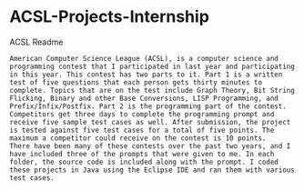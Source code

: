 # ACSL-Projects-Internship
ACSL Readme

	American Computer Science League (ACSL), is a computer science and programming contest that I participated in last year and participating in this year. This contest has two parts to it. Part 1 is a written test of five questions that each person gets thirty minutes to complete. Topics that are on the test include Graph Theory, Bit String Flicking, Binary and other Base Conversions, LISP Programming, and Prefix/Infix/Postfix. Part 2 is the programming part of the contest. Competitors get three days to complete the programming prompt and receive five sample test cases as well. After submission, the project is tested against five test cases for a total of five points. The maximum a competitor could receive on the contest is 10 points.
	There have been many of these contests over the past two years, and I have included three of the prompts that were given to me. In each folder, the source code is included along with the prompt. I coded these projects in Java using the Eclipse IDE and ran them with various test cases.
